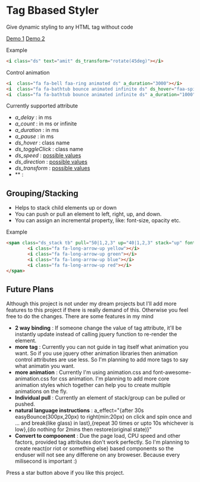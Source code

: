 # Tag Bbased Styler
Give dynamic styling to any HTML tag without code

[Demo 1](https://amitguptagwl.github.io/tag-based-styler/index.html)
[Demo 2](https://amitguptagwl.github.io/tag-based-styler/animations.html)


Example

```html
<i class="ds" text="amit" ds_transform="rotate(45deg)"></i>
```

Control animation

```html
<i  class="fa fa-bell faa-ring animated ds" a_duration="3000"></i>
<i  class="fa fa-bathtub bounce animated infinite ds" ds_hover="faa-spin"></i>
<i  class="fa fa-bathtub bounce animated infinite ds" a_duration="1000" a_pause="2000"></i>
```

Currently supported attribute

* *a_delay* : in ms
* *a_count* : in ms or infinite
* *a_duration* : in ms
* *a_pause* : in ms
* *ds_hover* : class name
* *ds_toggleClick* : class name
* *ds_speed* : [possible values](http://www.w3schools.com/cssref/css3_pr_animation-timing-function.asp)
* *ds_direction* : [possible values](http://www.w3schools.com/cssref/css3_pr_animation-direction.asp)
* *ds_transform* : [possible values](http://www.w3schools.com/cssref/css3_pr_transform.asp)
* ** : 

## Grouping/Stacking
* Helps to stack child elements up or down
* You can push or pull an element to left, right, up, and down.
* You can assign an incremental property, like: font-size, opacity etc.

Example
```html
<span class="ds_stack tb" pull="50|1,2,3" up="40|1,2,3" stack="up" font-size="1,4">
		<i class="fa fa-long-arrow-up yellow"></i>
		<i class="fa fa-long-arrow-up green"></i>
		<i class="fa fa-long-arrow-up blue"></i>
		<i class="fa fa-long-arrow-up red"></i>
</span>
```


## Future Plans
Although this project is not under my dream projects but I'll add more features to this project if there is really demand of this. Otherwise you feel free to do the changes. There are some features in my mind

* **2 way binding** : If someone change the value of tag attribute, it'll be instantly update instead of calling jquery function to re-render the element.
* **more tag** : Currently you can not guide in tag itself what animation you want. So if you use jquery other animation libraries then animation control attributes are use less. So I'm planning to add more tags to say what animatin you want.
* **more animation** : Currently I'm using animation.css and font-awesome-animation.css for css animation. I'm planning to add more core animation styles which together can help you to create multiple animations on the fly.
* **Individual pull** : Currently an element of stack/group can be pulled or pushed.
* **natural language instructions** : a_effect="{after 30s easyBounce(300px,20px) to right(min:20px) on click and spin once and ... and break(like glass) in last},{repeat 30 times or upto 10s whichever is low},{do nothing for 2mins then restore(original state)}" 
* **Convert to compoonent** : Due the page load, CPU speed and other factors, provided tag attributes don't work perfectly. So I'm planning to create react(or riot or something else) based components so the enduser will not see any differene on any broweser. Because every milisecond is important :)

Press a star button above if you like this project.
